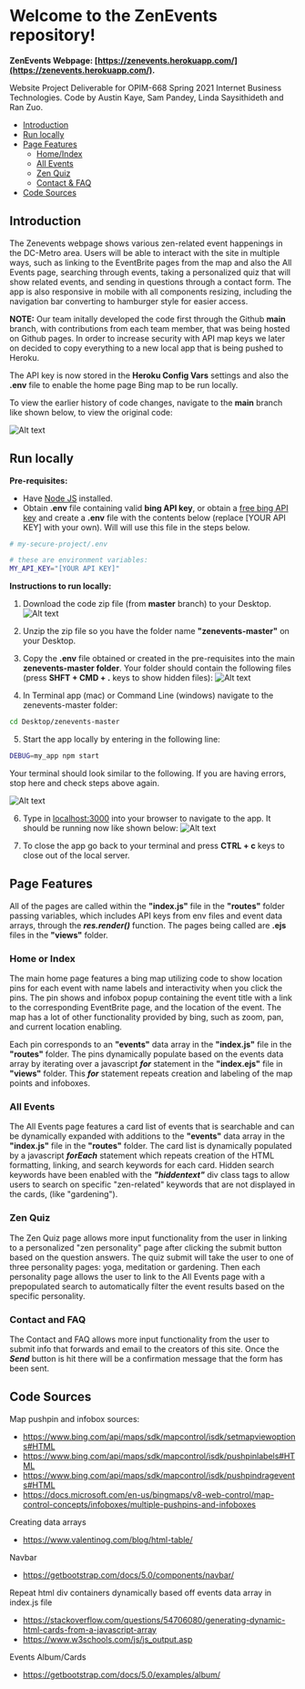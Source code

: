 # Welcome to the ZenEvents repository!
**ZenEvents Webpage: [https://zenevents.herokuapp.com/](https://zenevents.herokuapp.com/).** 

Website Project Deliverable for OPIM-668 Spring 2021 Internet Business Technologies.  Code by Austin Kaye, Sam Pandey, Linda Saysithideth and Ran Zuo.

- [Introduction](#introduction)
- [Run locally](#run-locally)
- [Page Features](#page-features)
    - [Home/Index](#home-or-index)
    - [All Events](#all-events)
    - [Zen Quiz](#zen-quiz)
    - [Contact & FAQ](#contact-and-faq)
- [Code Sources](#code-sources)

## Introduction
The Zenevents webpage shows various zen-related event happenings in the DC-Metro area.  Users will be able to interact with the site in multiple ways, such as linking to the EventBrite pages from the map and also the All Events page, searching through events, taking a personalized quiz that will show related events, and sending in questions through a contact form.  The app is also responsive in mobile with all components resizing, including the navigation bar converting to hamburger style for easier access.

**NOTE:** Our team initally developed the code first through the Github **main** branch, with contributions from each team member, that was being hosted on Github pages.  In order to increase security with API map keys we later on decided to copy everything to a new local app that is being pushed to Heroku.  

The API key is now stored in the **Heroku Config Vars** settings and also the **.env** file to enable the home page Bing map to be run locally.  

To view the earlier history of code changes, navigate to the **main** branch like shown below, to view the original code:

![Alt text](/public/images/mainBranch.png?raw=true "Optional Title")

## Run locally
**Pre-requisites:**
+ Have [Node JS](https://github.com/prof-rossetti/internet-technologies/blob/main/notes/javascript/node.md) installed.
+ Obtain **.env** file containing valid **bing API key**, or obtain a [free bing API key](http://mapsforenterprise.binginternal.com/en-us/maps/create-a-bing-maps-key) and create a **.env** file with the contents below (replace [YOUR API KEY] with your own).  Will will use this file in the steps below.

```` sh
# my-secure-project/.env

# these are environment variables:
MY_API_KEY="[YOUR API KEY]"
````

**Instructions to run locally:**
1. Download the code zip file (from **master** branch) to your Desktop.
![Alt text](/public/images/downloadZip.png?raw=true "Optional Title")

2. Unzip the zip file so you have the folder name **"zenevents-master"** on your Desktop.

3. Copy the **.env** file obtained or created in the pre-requisites into the main **zenevents-master folder**.  Your folder should contain the following files (press **SHFT + CMD + .** keys to show hidden files):
![Alt text](/public/images/files.png?raw=true "Optional Title")

4. In Terminal app (mac) or Command Line (windows) navigate to the zenevents-master folder:
```` sh
cd Desktop/zenevents-master
````

5. Start the app locally by entering in the following line:
```` sh
DEBUG=my_app npm start 
````

Your terminal should look similar to the following.  If you are having errors, stop here and check steps above again.

![Alt text](/public/images/startApp.png?raw=true "Optional Title")

6. Type in [localhost:3000](http://localhost:3000/) into your browser to navigate to the app.  It should be running now like shown below:
![Alt text](/public/images/runningApp.png?raw=true "Optional Title")

7. To close the app go back to your terminal and press **CTRL + c** keys to close out of the local server.

## Page Features
All of the pages are called within the **"index.js"** file in the **"routes"** folder passing variables, which includes API keys from env files and event data arrays, through the ***res.render()*** function.  The pages being called are **.ejs** files in the **"views"** folder.

### Home or Index
The main home page features a bing map utilizing code to show location pins for each event with name labels and interactivity when you click the pins.  The pin shows and infobox popup containing the event title with a link to the corresponding EventBrite page, and the location of the event.  The map has a lot of other functionality provided by bing, such as zoom, pan, and current location enabling.

Each pin corresponds to an **"events"** data array in the **"index.js"** file in the **"routes"** folder.  The pins dynamically populate based on the events data array by iterating over a javascript ***for*** statement in the **"index.ejs"** file in **"views"** folder.  This ***for*** statement repeats creation and labeling of the map points and infoboxes.

### All Events
The All Events page features a card list of events that is searchable and can be dynamically expanded with additions to the **"events"** data array in the **"index.js"** file in the **"routes"** folder.  The card list is dynamically populated by a javascript ***forEach*** statement which repeats creation of the HTML formatting, linking, and search keywords for each card.  Hidden search keywords have been enabled with the ***"hiddentext"*** div class tags to allow users to search on specific "zen-related" keywords that are not displayed in the cards, (like "gardening").

### Zen Quiz
The Zen Quiz page allows more input functionality from the user in linking to a personalized "zen personality" page after clicking the submit button based on the question answers.  The quiz submit will take the user to one of three personality pages: yoga, meditation or gardening.  Then each personality page allows the user to link to the All Events page with a prepopulated search to automatically filter the event results based on the specific personality.

### Contact and FAQ
The Contact and FAQ allows more input functionality from the user to submit info that forwards and email to the creators of this site.  Once the ***Send*** button is hit there will be a confirmation message that the form has been sent.

## Code Sources
Map pushpin and infobox sources:
+ https://www.bing.com/api/maps/sdk/mapcontrol/isdk/setmapviewoptions#HTML
+ https://www.bing.com/api/maps/sdk/mapcontrol/isdk/pushpinlabels#HTML
+ https://www.bing.com/api/maps/sdk/mapcontrol/isdk/pushpindragevents#HTML
+ https://docs.microsoft.com/en-us/bingmaps/v8-web-control/map-control-concepts/infoboxes/multiple-pushpins-and-infoboxes

Creating data arrays
+ https://www.valentinog.com/blog/html-table/

Navbar
+ https://getbootstrap.com/docs/5.0/components/navbar/

Repeat html div containers dynamically based off events data array in index.js file
+ https://stackoverflow.com/questions/54706080/generating-dynamic-html-cards-from-a-javascript-array
+ https://www.w3schools.com/js/js_output.asp

Events Album/Cards
+ https://getbootstrap.com/docs/5.0/examples/album/